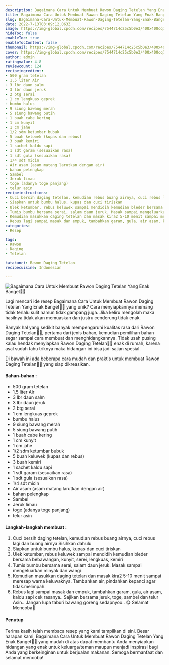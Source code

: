 ```yaml
---
description: Bagaimana Cara Untuk Membuat Rawon Daging Tetelan Yang Enak Banget"
title: Bagaimana Cara Untuk Membuat Rawon Daging Tetelan Yang Enak Banget
slug: Bagaimana-Cara-Untuk-Membuat-Rawon-Daging-Tetelan-Yang-Enak-Banget
date: 2022-7-13T03:09:12.063Z
image: https://img-global.cpcdn.com/recipes/7544714c25c5b0e3/400x400cq70/photo.jpg
hideToc: false
enableToc: true
enableTocContent: false
thumbnail: https://img-global.cpcdn.com/recipes/7544714c25c5b0e3/400x400cq70/photo.jpg
cover: https://img-global.cpcdn.com/recipes/7544714c25c5b0e3/400x400cq70/photo.jpg
author: admin
ratingvalue: 4.8
reviewcount: 124
recipeingredient:
- 500 gram tetelan
- 1.5 liter Air
- 3 lbr daun salm
- 3 lbr daun jeruk
- 2 btg serai
- 1 cm lengkuas geprek
- bumbu halus
- 9 siung bawang merah
- 5 siung bawang putih
- 1 buah cabe kering
- 1 cm kunyit
- 1 cm jahe
- 1/2 sdm ketumbar bubuk
- 5 buah keluwek (kupas dan rebus)
- 3 buah kemiri
- 1 sachet kaldu sapi
- 1 sdt garam (sesuaikan rasa)
- 1 sdt gula (sesuaikan rasa)
- 1/4 sdt micin
- Air asam (asam matang larutkan dengan air)
- bahan pelengkap
- Sambel
- Jeruk limau
- toge (adanya toge panjang)
- telur asin
recipeinstructions:
- Cuci bersih daging tetelan, kemudian rebus buang airnya, cuci rebus lagi dan buang airnya Sisihkan dahulu
- Siapkan untuk bumbu halus, kupas dan cuci tiriskan
- Ulek ketumbar, rebus keluwek sampai mendidih kemudian bleder bersama bebawangan, kunyit, serei, lengkuas, kemiri
- Tumis bumbu bersama serai, salam daun jeruk. Masak sampai mengeluarkan minyak dan wangi
- Kemudian masukkan daging tetelan dan masak kira2 5-10 menit sampai meresap warna keluwaknya. Tambahkan air, pindahkan kepanci agar tidak.melimpah.
- Rebus lagi sampai masak dan empuk, tambahkan garam, gula, air asam, kaldu sapi cek rasanya.. Sajikan bersama jeruk, toge, sambel dan telur Asin.. Jangan lupa taburi bawang goreng sedapnyoo.. 😋 Selamat Mencoba🤗
categories:
- Resep

tags:
- Rawon
- Daging
- Tetelan

katakunci: Rawon Daging Tetelan
recipecuisine: Indonesian

---
```


![Bagaimana Cara Untuk Membuat Rawon Daging Tetelan Yang Enak Banget👩‍🍳](https://img-global.cpcdn.com/recipes/7544714c25c5b0e3/400x400cq70/photo.jpg)

Lagi mencari ide resep Bagaimana Cara Untuk Membuat Rawon Daging Tetelan Yang Enak Banget👩‍🍳 yang unik? Cara menyiapkannya memang tidak terlalu sulit namun tidak gampang juga. Jika keliru mengolah maka hasilnya tidak akan memuaskan dan justru cenderung tidak enak.

Banyak hal yang sedikit banyak mempengaruhi kualitas rasa dari Rawon Daging Tetelan👩‍🍳, pertama dari jenis bahan, kemudian pemilihan bahan segar sampai cara membuat dan menghidangkannya. Tidak usah pusing kalau hendak menyiapkan Rawon Daging Tetelan👩‍🍳 enak di rumah, karena asal sudah tahu triknya maka hidangan ini bisa jadi sajian spesial.

Di bawah ini ada beberapa cara mudah dan praktis untuk membuat Rawon Daging Tetelan👩‍🍳 yang siap dikreasikan.

<!--inarticleads1-->

#### Bahan-bahan :

- 500 gram tetelan
- 1.5 liter Air
- 3 lbr daun salm
- 3 lbr daun jeruk
- 2 btg serai
- 1 cm lengkuas geprek
- bumbu halus
- 9 siung bawang merah
- 5 siung bawang putih
- 1 buah cabe kering
- 1 cm kunyit
- 1 cm jahe
- 1/2 sdm ketumbar bubuk
- 5 buah keluwek (kupas dan rebus)
- 3 buah kemiri
- 1 sachet kaldu sapi
- 1 sdt garam (sesuaikan rasa)
- 1 sdt gula (sesuaikan rasa)
- 1/4 sdt micin
- Air asam (asam matang larutkan dengan air)
- bahan pelengkap
- Sambel
- Jeruk limau
- toge (adanya toge panjang)
- telur asin

<!--inarticleads2-->

#### Langkah-langkah membuat :

1. Cuci bersih daging tetelan, kemudian rebus buang airnya, cuci rebus lagi dan buang airnya Sisihkan dahulu
1. Siapkan untuk bumbu halus, kupas dan cuci tiriskan
1. Ulek ketumbar, rebus keluwek sampai mendidih kemudian bleder bersama bebawangan, kunyit, serei, lengkuas, kemiri
1. Tumis bumbu bersama serai, salam daun jeruk. Masak sampai mengeluarkan minyak dan wangi
1. Kemudian masukkan daging tetelan dan masak kira2 5-10 menit sampai meresap warna keluwaknya. Tambahkan air, pindahkan kepanci agar tidak.melimpah.
1. Rebus lagi sampai masak dan empuk, tambahkan garam, gula, air asam, kaldu sapi cek rasanya.. Sajikan bersama jeruk, toge, sambel dan telur Asin.. Jangan lupa taburi bawang goreng sedapnyoo.. 😋 Selamat Mencoba🤗

#### Penutup

Terima kasih telah membaca resep yang kami tampilkan di sini. Besar harapan kami, Bagaimana Cara Untuk Membuat Rawon Daging Tetelan Yang Enak Banget👩‍🍳 yang mudah di atas dapat membantu Anda menyiapkan hidangan yang enak untuk keluarga/teman maupun menjadi inspirasi bagi Anda yang berkeinginan untuk berjualan makanan. Semoga bermanfaat dan selamat mencoba!
